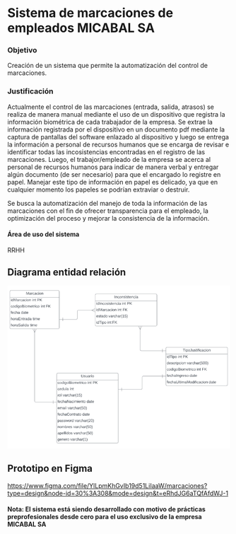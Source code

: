 # Sistema de marcaciones de empleados MICABAL SA
### Objetivo
  Creación de un sistema que permite la automatización del control de marcaciones.
### Justificación
  Actualmente el control de las marcaciones (entrada, salida, atrasos) se realiza de manera manual mediante el uso de un dispositivo que registra la información biométrica de cada trabajador de la empresa. Se extrae la información registrada por el dispositivo en un documento pdf mediante la captura de pantallas del software enlazado al dispositivo y luego se entrega la información a personal de recursos humanos que se encarga de revisar e identificar todas las incosistencias encontradas en el registro de las marcaciones. Luego, el trabajor/empleado de la empresa se acerca al personal de recursos humanos para indicar de manera verbal y entregar algún documento (de ser necesario) para que el encargado lo registre en papel. Manejar este tipo de información en papel es delicado, ya que en cualquier momento los papeles se podrían extraviar o destruir.
  
  Se busca la automatización del manejo de toda la información de las marcaciones con el fin de ofrecer transparencia para el empleado, la optimización del proceso y mejorar la consistencia de la información.
#### Área de uso del sistema
  RRHH
## Diagrama entidad relación
![image info](archivos/DiagramaER.png)
## Prototipo en Figma
https://www.figma.com/file/YlLpmKhGvIb19d51LiIaaW/marcaciones?type=design&node-id=30%3A308&mode=design&t=eRhdJG6aTQfAfdWJ-1

#### Nota: El sistema está siendo desarrollado con motivo de prácticas preprofesionales desde cero para el uso exclusivo de la empresa MICABAL SA
